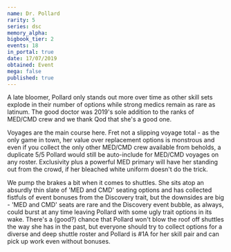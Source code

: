 ```yaml
---
name: Dr. Pollard
rarity: 5
series: dsc
memory_alpha:
bigbook_tier: 2
events: 18
in_portal: true
date: 17/07/2019
obtained: Event
mega: false
published: true
---
```


A late bloomer, Pollard only stands out more over time as other skill sets explode in their number of options while strong medics remain as rare as latinum. The good doctor was 2019's sole addition to the ranks of MED/CMD crew and we thank Qod that she's a good one.

Voyages are the main course here. Fret not a slipping voyage total - as the only game in town, her value over replacement options is monstrous and even if you collect the only other MED/CMD crew available from beholds, a duplicate 5/5 Pollard would still be auto-include for MED/CMD voyages on any roster. Exclusivity plus a powerful MED primary will have her standing out from the crowd, if her bleached white uniform doesn't do the trick.

We pump the brakes a bit when it comes to shuttles. She sits atop an absurdly thin slate of 'MED and CMD' seating options and has collected fistfuls of event bonuses from the Discovery trait, but the downsides are big - 'MED and CMD' seats are rare and the Discovery event bubble, as always, could burst at any time leaving Pollard with some ugly trait options in its wake. There's a (good?) chance that Pollard won't blow the roof off shuttles the way she has in the past, but everyone should try to collect options for a diverse and deep shuttle roster and Pollard is #1A for her skill pair and can pick up work even without bonuses.
